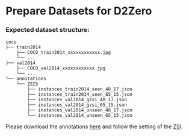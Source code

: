 # Prepare Datasets for D2Zero

### Expected dataset structure:

```
coco
├── train2014
    ├── COCO_train2014_xxxxxxxxxxxx.jpg
    └── ...
├── val2014
    ├── COCO_val2014_xxxxxxxxxxxx.jpg
    └── ...
└── annotations
    └── ZSIS
        ├── instances_train2014_seen_48_17.json
        ├── instances_train2014_seen_65_15.json
        ├── instances_val2014_gzsi_48_17.json
        ├── instances_val2014_gzsi_65_15.json
        ├── instances_val2014_unseen_48_17.json
        └── instances_val2014_unseen_65_15.json

```

Please download the annotations [here](https://drive.google.com/drive/folders/1TLbmDoRiKcMGq1zyVahXtGVTdkvI9Dus) and follow the setting of the [ZSI](https://github.com/zhengye1995/Zero-shot-Instance-Segmentation).



